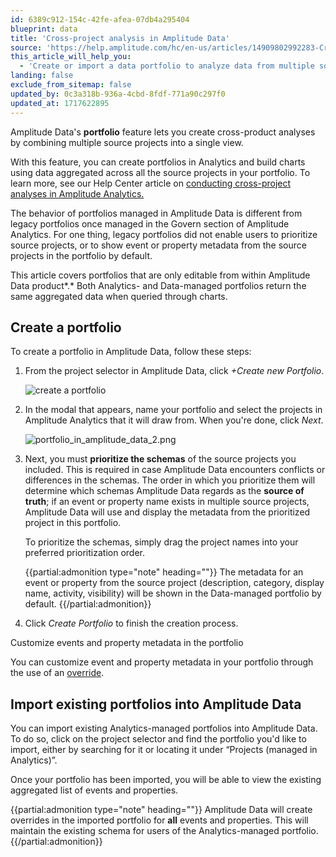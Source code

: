 ```yaml
---
id: 6389c912-154c-42fe-afea-07db4a295404
blueprint: data
title: 'Cross-project analysis in Amplitude Data'
source: 'https://help.amplitude.com/hc/en-us/articles/14909802992283-Cross-project-analysis-in-Amplitude-Data'
this_article_will_help_you:
  - 'Create or import a data portfolio to analyze data from multiple source projects at once'
landing: false
exclude_from_sitemap: false
updated_by: 0c3a318b-936a-4cbd-8fdf-771a90c297f0
updated_at: 1717622895
---
```

Amplitude Data's **portfolio** feature lets you create cross-product analyses by combining multiple source projects into a single view. 

With this feature, you can create portfolios in Analytics and build charts using data aggregated across all the source projects in your portfolio. To learn more, see our Help Center article on [conducting cross-project analyses in Amplitude Analytics.](/docs/admin/account-management/portfolio)

The behavior of portfolios managed in Amplitude Data is different from legacy portfolios once managed in the Govern section of Amplitude Analytics. For one thing, legacy portfolios did not enable users to prioritize source projects, or to show event or property metadata from the source projects in the portfolio by default.

This article covers portfolios that are only editable from within Amplitude Data product*.* Both Analytics- and Data-managed portfolios return the same aggregated data when queried through charts.

## Create a portfolio

To create a portfolio in Amplitude Data, follow these steps:

1. From the project selector in Amplitude Data, click *+Create new Portfolio*.  
  
    ![create a portfolio](statamic://asset::help_center_conversions::data/portfolio1.png)

2. In the modal that appears, name your portfolio and select the projects in Amplitude Analytics that it will draw from. When you're done, click *Next*.  
  
    ![portfolio_in_amplitude_data_2.png](/docs/output/img/data/portfolio-in-amplitude-data-2-png.png)

3. Next, you must **prioritize the schemas** of the source projects you included. This is required in case Amplitude Data encounters conflicts or differences in the schemas. The order in which you prioritize them will determine which schemas Amplitude Data regards as the **source of truth**; if an event or property name exists in multiple source projects, Amplitude Data will use and display the metadata from the prioritized project in this portfolio.  
  
    To prioritize the schemas, simply drag the project names into your preferred prioritization order.  
      
    {{partial:admonition type="note" heading=""}}
    The metadata for an event or property from the source project (description, category, display name, activity, visibility) will be shown in the Data-managed portfolio by default.
    {{/partial:admonition}}

1. Click *Create Portfolio* to finish the creation process.

Customize events and property metadata in the portfolio  

You can customize event and property metadata in your portfolio through the use of an [override](/docs/data/override-property).

## Import existing portfolios into Amplitude Data

You can import existing Analytics-managed portfolios into Amplitude Data. To do so, click on the project selector and find the portfolio you'd like to import, either by searching for it or locating it under “Projects (managed in Analytics)”.

Once your portfolio has been imported, you will be able to view the existing aggregated list of events and properties.

{{partial:admonition type="note" heading=""}}
Amplitude Data will create overrides in the imported portfolio for **all** events and properties. This will maintain the existing schema for users of the Analytics-managed portfolio.
{{/partial:admonition}}